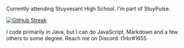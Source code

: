 Currently attending Stuyvesant High School. I'm part of StuyPulse.

[![GitHub Streak](http://github-readme-streak-stats.herokuapp.com?user=t1rbr&date_format=M%20j%5B%2C%20Y%5D)](https://git.io/streak-stats)

I code primarily in Java, but I can do JavaScript, Markdown and a few others to some degree.
Reach me on Discord: t1rbr#1655


<!---
t1rbr/t1rbr is a ✨ special ✨ repository because its `README.md` (this file) appears on your GitHub profile.
You can click the Preview link to take a look at your changes.
--->
